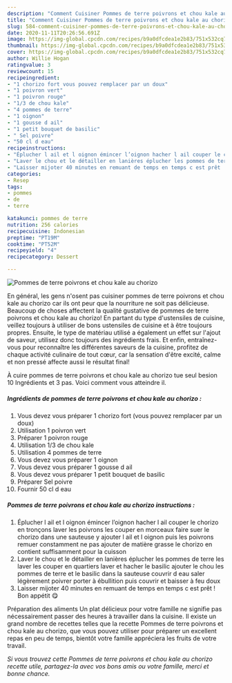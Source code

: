 ```yaml
---
description: "Comment Cuisiner Pommes de terre poivrons et chou kale au chorizo"
title: "Comment Cuisiner Pommes de terre poivrons et chou kale au chorizo"
slug: 584-comment-cuisiner-pommes-de-terre-poivrons-et-chou-kale-au-chorizo
date: 2020-11-11T20:26:56.691Z
image: https://img-global.cpcdn.com/recipes/b9a0dfcdea1e2b83/751x532cq70/pommes-de-terre-poivrons-et-chou-kale-au-chorizo-photo-principale-de-la-recette.jpg
thumbnail: https://img-global.cpcdn.com/recipes/b9a0dfcdea1e2b83/751x532cq70/pommes-de-terre-poivrons-et-chou-kale-au-chorizo-photo-principale-de-la-recette.jpg
cover: https://img-global.cpcdn.com/recipes/b9a0dfcdea1e2b83/751x532cq70/pommes-de-terre-poivrons-et-chou-kale-au-chorizo-photo-principale-de-la-recette.jpg
author: Willie Hogan
ratingvalue: 3
reviewcount: 15
recipeingredient:
- "1 chorizo fort vous pouvez remplacer par un doux"
- "1 poivron vert"
- "1 poivron rouge"
- "1/3 de chou kale"
- "4 pommes de terre"
- "1 oignon"
- "1 gousse d ail"
- "1 petit bouquet de basilic"
- " Sel poivre"
- "50 cl d eau"
recipeinstructions:
- "Éplucher l ail et l oignon émincer l’oignon hacher l ail couper le chorizo en tronçons laver les poivrons les couper en morceaux faire suer le chorizo dans une sauteuse y ajouter l ail et l oignon puis les poivrons remuer constamment ne pas ajouter de matière grasse le chorizo en contient suffisamment pour la cuisson"
- "Laver le chou et le détailler en lanières éplucher les pommes de terre les laver les couper en quartiers laver et hacher le basilic ajouter le chou les pommes de terre et le basilic dans la sauteuse couvrir d eau saler légèrement poivrer porter à ébullition puis couvrir et baisser à feu doux"
- "Laisser mijoter 40 minutes en remuant de temps en temps c est prêt ! Bon appétit 😋"
categories:
- Resep
tags:
- pommes
- de
- terre

katakunci: pommes de terre 
nutrition: 256 calories
recipecuisine: Indonesian
preptime: "PT19M"
cooktime: "PT52M"
recipeyield: "4"
recipecategory: Dessert

---
```



![Pommes de terre poivrons et chou kale au chorizo](https://img-global.cpcdn.com/recipes/b9a0dfcdea1e2b83/751x532cq70/pommes-de-terre-poivrons-et-chou-kale-au-chorizo-photo-principale-de-la-recette.jpg)

En général, les gens n'osent pas cuisiner pommes de terre poivrons et chou kale au chorizo car ils ont peur que la nourriture ne soit pas délicieuse. Beaucoup de choses affectent la qualité gustative de pommes de terre poivrons et chou kale au chorizo! En partant du type d'ustensiles de cuisine, veillez toujours à utiliser de bons ustensiles de cuisine et à être toujours propres. Ensuite, le type de matériau utilisé a également un effet sur l'ajout de saveur, utilisez donc toujours des ingrédients frais. Et enfin, entraînez-vous pour reconnaître les différentes saveurs de la cuisine, profitez de chaque activité culinaire de tout cœur, car la sensation d'être excité, calme et non pressé affecte aussi le résultat final!

<!--inarticleads1-->

À cuire pommes de terre poivrons et chou kale au chorizo tue seul besion 10 Ingrédients et 3 pas. Voici comment vous atteindre il.

##### Ingrédients de pommes de terre poivrons et chou kale au chorizo :

1. Vous devez vous préparer 1 chorizo fort (vous pouvez remplacer par un doux)
1. Utilisation 1 poivron vert
1. Préparer 1 poivron rouge
1. Utilisation 1/3 de chou kale
1. Utilisation 4 pommes de terre
1. Vous devez vous préparer 1 oignon
1. Vous devez vous préparer 1 gousse d ail
1. Vous devez vous préparer 1 petit bouquet de basilic
1. Préparer  Sel poivre
1. Fournir 50 cl d eau




<!--inarticleads2-->

##### Pommes de terre poivrons et chou kale au chorizo instructions :

1. Éplucher l ail et l oignon émincer l’oignon hacher l ail couper le chorizo en tronçons laver les poivrons les couper en morceaux faire suer le chorizo dans une sauteuse y ajouter l ail et l oignon puis les poivrons remuer constamment ne pas ajouter de matière grasse le chorizo en contient suffisamment pour la cuisson
1. Laver le chou et le détailler en lanières éplucher les pommes de terre les laver les couper en quartiers laver et hacher le basilic ajouter le chou les pommes de terre et le basilic dans la sauteuse couvrir d eau saler légèrement poivrer porter à ébullition puis couvrir et baisser à feu doux
1. Laisser mijoter 40 minutes en remuant de temps en temps c est prêt ! Bon appétit 😋




<!--inarticleads1-->

<p>
Préparation des aliments Un plat délicieux pour votre famille ne signifie pas nécessairement passer des heures à travailler dans la cuisine. Il existe un grand nombre de recettes telles que la recette Pommes de terre poivrons et chou kale au chorizo, que vous pouvez utiliser pour préparer un excellent repas en peu de temps, bientôt votre famille appréciera les fruits de votre travail.
</p>

<p>
<i>Si vous trouvez cette Pommes de terre poivrons et chou kale au chorizo recette utile, partagez-la avec vos bons amis ou votre famille, merci et bonne chance.</i>
</p>
